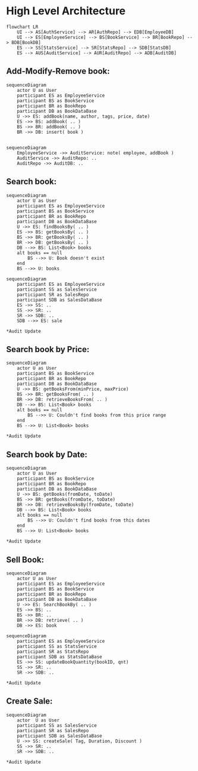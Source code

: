 # High Level Architecture
```mermaid
flowchart LR
    UI --> AS[AuthService] --> AR[AuthRepo] --> EDB[EmployeeDB]
    UI --> ES[EmployeeService] --> BS[BookService] --> BR[BookRepo] --> BDB[BookDB]
    ES --> SS[StatsService] --> SR[StatsRepo] --> SDB[StatsDB]
    ES --> AUS[AuditService] --> AUR[AuditRepo] --> ADB[AuditDB]
```

[//]: # (- Server)

[//]: # (```mermaid)

[//]: # (flowchart LR)

[//]: # (    TCP_Server --> Controller --> Service --> Repo --> Files)

[//]: # (```)


## Add-Modify-Remove  book:
```mermaid
sequenceDiagram
    actor U as User
    participant ES as EmployeeService
    participant BS as BookService
    participant BR as BookRepo
    participant DB as BookDataBase
    U ->> ES: addBook(name, author, tags, price, date)
    ES ->> BS: addBook( .. )
    BS ->> BR: addBook( .. )
    BR ->> DB: insert( book )
    
```
```mermaid
sequenceDiagram
    EmployeeService ->> AuditService: note( employee, addBook )
    AuditService ->> AuditRepo: ..
    AuditRepo ->> AuditDB: ..
```

## Search book:
```mermaid
sequenceDiagram
    actor U as User
    participant ES as EmployeeService
    participant BS as BookService
    participant BR as BookRepo
    participant DB as BookDataBase
    U ->> ES: findBooksBy( .. )
    ES ->> BS: getBooksBy( .. )
    BS ->> BR: getBooksBy( .. )
    BR ->> DB: getBooksBy( .. )
    DB -->> BS: List<Book> books
    alt books == null
        BS -->> U: Book doesn't exist
    end
    BS -->> U: books
```
```mermaid
sequenceDiagram
    participant ES as EmployeeService
    participant SS as SalesService
    participant SR as SalesRepo
    participant SDB as SalesDataBase
    ES ->> SS: ..
    SS ->> SR: ..
    SR ->> SDB: ..
    SDB -->> ES: sale
```
``` *Audit Update ```





## Search book by Price:
```mermaid
sequenceDiagram
    actor U as User
    participant BS as BookService
    participant BR as BookRepo
    participant DB as BookDataBase
    U ->> BS: getBooksFrom(minPrice, maxPrice)
    BS ->> BR: getBooksFrom( .. )
    BR ->> DB: retrieveBooksFrom( .. )
    DB -->> BS: List<Book> books
    alt books == null
        BS -->> U: Couldn't find books from this price range
    end
    BS -->> U: List<Book> books

```
``` *Audit Update ```

## Search book by Date:
```mermaid
sequenceDiagram
    actor U as User
    participant BS as BookService
    participant BR as BookRepo
    participant DB as BookDataBase
    U ->> BS: getBooks(fromDate, toDate)
    BS ->> BR: getBooks(fromDate, toDate)
    BR ->> DB: retrieveBooksBy(fromDate, toDate)
    DB -->> BS: List<Book> books
    alt books == null
        BS -->> U: Couldn't find books from this dates
    end
    BS -->> U: List<Book> books

```
``` *Audit Update ```

## Sell Book:
```mermaid
sequenceDiagram
    actor U as User
    participant ES as EmployeeService
    participant BS as BookService
    participant BR as BookRepo
    participant DB as BookDataBase
    U ->> ES: SearchBookBy( .. )
    ES ->> BS: ..
    BS ->> BR: ..
    BR ->> DB: retrieve( .. )
    DB ->> ES: book
```
```mermaid
sequenceDiagram
    participant ES as EmployeeService
    participant SS as StatsService
    participant SR as StatsRepo
    participant SDB as StatsDataBase
    ES ->> SS: updateBookQuantity(bookID, qnt)
    SS ->> SR: ..
    SR ->> SDB: ..
```
``` *Audit Update ```

## Create Sale:
```mermaid
sequenceDiagram
    actor  U as User
    participant SS as SalesService
    participant SR as SalesRepo
    participant SDB as SalesDataBase
    U ->> SS: createSale( Tag, Duration, Discount )
    SS ->> SR: ..
    SR ->> SDB: ..
```
``` *Audit Update ```

